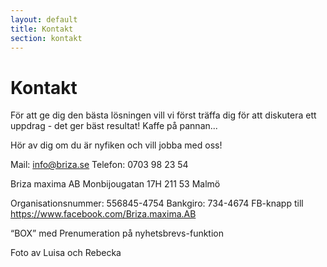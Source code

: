 ```yaml
---
layout: default
title: Kontakt
section: kontakt
---
```


# Kontakt

För att ge dig den bästa lösningen vill vi först träffa dig för att diskutera ett uppdrag - det ger bäst resultat! Kaffe på pannan...

Hör av dig om du är nyfiken och vill jobba med oss!

Mail: <info@briza.se>
Telefon: 0703 98 23 54
 
Briza maxima AB
Monbijougatan 17H
211 53 Malmö

Organisationsnummer: 556845-4754
Bankgiro: 734-4674
FB-knapp till <https://www.facebook.com/Briza.maxima.AB>

“BOX” med
Prenumeration på nyhetsbrevs-funktion

Foto av Luisa och Rebecka